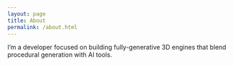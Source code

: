 ```yaml
---
layout: page
title: About
permalink: /about.html
---
```


I’m a developer focused on building fully-generative 3D engines that blend procedural generation with AI tools.
